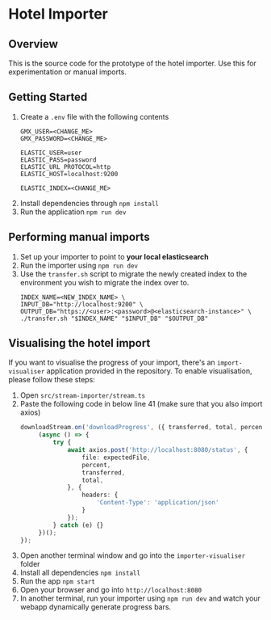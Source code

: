 # Hotel Importer

## Overview
This is the source code for the prototype of the hotel importer. Use this for
experimentation or manual imports.

## Getting Started

1. Create a `.env` file with the following contents
    ```shell
    GMX_USER=<CHANGE_ME>
    GMX_PASSWORD=<CHANGE_ME>

    ELASTIC_USER=user
    ELASTIC_PASS=password
    ELASTIC_URL_PROTOCOL=http
    ELASTIC_HOST=localhost:9200

    ELASTIC_INDEX=<CHANGE_ME>
    ```
2. Install dependencies through `npm install`
3. Run the application `npm run dev`

## Performing manual imports
1. Set up your importer to point to **your local elasticsearch**
2. Run the importer using `npm run dev`
3. Use the `transfer.sh` script to migrate the newly created index to the environment you wish to migrate the index over to.
    ```shell
    INDEX_NAME=<NEW_INDEX_NAME> \
    INPUT_DB="http://localhost:9200" \
    OUTPUT_DB="https://<user>:<password>@<elasticsearch-instance>" \
    ./transfer.sh "$INDEX_NAME" "$INPUT_DB" "$OUTPUT_DB"
    ```

## Visualising the hotel import

If you want to visualise the progress of your import, there's an `import-visualiser`
application provided in the repository. To enable visualisation, please follow these steps:

1. Open `src/stream-importer/stream.ts`
2. Paste the following code in below line 41 (make sure that you also import axios)
    ```typescript
    downloadStream.on('downloadProgress', ({ transferred, total, percent }) => {
         (async () => {
             try {
                 await axios.post('http://localhost:8080/status', {
                     file: expectedFile,
                     percent,
                     transferred,
                     total,
                 }, {
                     headers: {
                         'Content-Type': 'application/json'
                     }
                 });
             } catch (e) {}
         })();
    });
    ```
3. Open another terminal window and go into the `importer-visualiser` folder
4. Install all dependencies `npm install`
5. Run the app `npm start`
6. Open your browser and go into `http://localhost:8080`
7. In another terminal, run your importer using `npm run dev` and watch your webapp dynamically generate progress bars.

